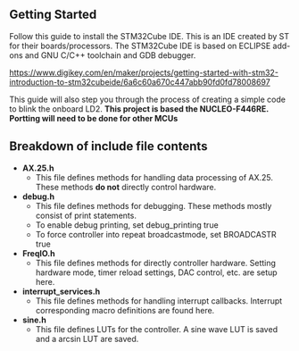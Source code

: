 ## Getting Started
Follow this guide to install the STM32Cube IDE. This is an IDE created by ST for their boards/processors.
The STM32Cube IDE is based on ECLIPSE add-ons and GNU C/C++ toolchain and GDB debugger. 

https://www.digikey.com/en/maker/projects/getting-started-with-stm32-introduction-to-stm32cubeide/6a6c60a670c447abb90fd0fd78008697

This guide will also step you through the process of creating a simple code to blink the onboard LD2.
**This project is based the NUCLEO-F446RE. Portting will need to be done for other MCUs**

## Breakdown of include file contents
- **AX.25.h**
  - This file defines methods for handling data processing of AX.25. These methods **do not** directly control hardware.
- **debug.h**
  - This file defines methods for debugging. These methods mostly consist of print statements.
  - To enable debug printing, set debug_printing true
  - To force controller into repeat broadcastmode, set BROADCASTR true
- **FreqIO.h**
  - This file defines methods for directly controller hardware. Setting hardware mode, timer reload settings, DAC control, etc. are setup here.
- **interrupt_services.h**
  - This file defines methods for handling interrupt callbacks. Interrupt corresponding macro definitions are found here.
- **sine.h**
  - This file defines LUTs for the controller. A sine wave LUT is saved and a arcsin LUT are saved.